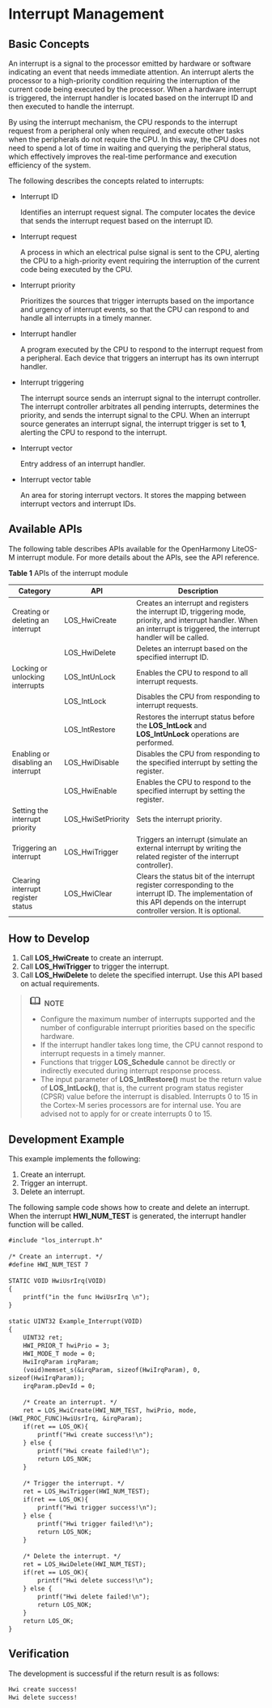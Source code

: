 # Interrupt Management

## Basic Concepts

An interrupt is a signal to the processor emitted by hardware or software indicating an event that needs immediate attention. An interrupt alerts the processor to a high-priority condition requiring the interruption of the current code being executed by the processor. When a hardware interrupt is triggered, the interrupt handler is located based on the interrupt ID and then executed to handle the interrupt.

By using the interrupt mechanism, the CPU responds to the interrupt request from a peripheral only when required, and execute other tasks when the peripherals do not require the CPU. In this way, the CPU does not need to spend a lot of time in waiting and querying the peripheral status, which effectively improves the real-time performance and execution efficiency of the system.

The following describes the concepts related to interrupts:

-   Interrupt ID

    Identifies an interrupt request signal. The computer locates the device that sends the interrupt request based on the interrupt ID.

-   Interrupt request

    A process in which an electrical pulse signal is sent to the CPU, alerting the CPU to a high-priority event requiring the interruption of the current code being executed by the CPU.

-   Interrupt priority

    Prioritizes the sources that trigger interrupts based on the importance and urgency of interrupt events, so that the CPU can respond to and handle all interrupts in a timely manner.

-   Interrupt handler

    A program executed by the CPU to respond to the interrupt request from a peripheral. Each device that triggers an interrupt has its own interrupt handler.

-   Interrupt triggering

    The interrupt source sends an interrupt signal to the interrupt controller. The interrupt controller arbitrates all pending interrupts, determines the priority, and sends the interrupt signal to the CPU. When an interrupt source generates an interrupt signal, the interrupt trigger is set to  **1**, alerting the CPU to respond to the interrupt.

-   Interrupt vector

    Entry address of an interrupt handler.

-   Interrupt vector table

    An area for storing interrupt vectors. It stores the mapping between interrupt vectors and interrupt IDs.


## Available APIs

The following table describes APIs available for the OpenHarmony LiteOS-M interrupt module. For more details about the APIs, see the API reference.

**Table  1**  APIs of the interrupt module

| Category| API| Description|
| -------- | -------- | -------- |
| Creating or deleting an interrupt| LOS_HwiCreate | Creates an interrupt and registers the interrupt ID, triggering mode, priority, and interrupt handler. When an interrupt is triggered, the interrupt handler will be called.|
|  | LOS_HwiDelete | Deletes an interrupt based on the specified interrupt ID.|
| Locking or unlocking interrupts| LOS_IntUnLock | Enables the CPU to respond to all interrupt requests.|
|  | LOS_IntLock | Disables the CPU from responding to interrupt requests.|
|  | LOS_IntRestore | Restores the interrupt status before the **LOS_IntLock** and **LOS_IntUnLock** operations are performed.|
| Enabling or disabling an interrupt| LOS_HwiDisable | Disables the CPU from responding to the specified interrupt by setting the register.|
|  | LOS_HwiEnable | Enables the CPU to respond to the specified interrupt by setting the register.|
| Setting the interrupt priority| LOS_HwiSetPriority | Sets the interrupt priority.|
| Triggering an interrupt| LOS_HwiTrigger | Triggers an interrupt (simulate an external interrupt by writing the related register of the interrupt controller).|
| Clearing interrupt register status| LOS_HwiClear | Clears the status bit of the interrupt register corresponding to the interrupt ID. The implementation of this API depends on the interrupt controller version. It is optional.|

## How to Develop

1. Call **LOS_HwiCreate** to create an interrupt.
2. Call **LOS_HwiTrigger** to trigger the interrupt.
3. Call **LOS_HwiDelete** to delete the specified interrupt. Use this API based on actual requirements.

>![](../public_sys-resources/icon-note.gif) **NOTE**<br/>
>-   Configure the maximum number of interrupts supported and the number of configurable interrupt priorities based on the specific hardware.
>-   If the interrupt handler takes long time, the CPU cannot respond to interrupt requests in a timely manner.
>-   Functions that trigger  **LOS\_Schedule**  cannot be directly or indirectly executed during interrupt response process.
>-   The input parameter of  **LOS\_IntRestore\(\)**  must be the return value of  **LOS\_IntLock\(\)**, that is, the current program status register \(CPSR\) value before the interrupt is disabled. Interrupts 0 to 15 in the Cortex-M series processors are for internal use. You are advised not to apply for or create interrupts 0 to 15.

## Development Example

This example implements the following:

1.  Create an interrupt.
2.  Trigger an interrupt.
3.  Delete an interrupt.

The following sample code shows how to create and delete an interrupt. When the interrupt  **HWI\_NUM\_TEST**  is generated, the interrupt handler function will be called.

```
#include "los_interrupt.h"

/* Create an interrupt. */
#define HWI_NUM_TEST 7

STATIC VOID HwiUsrIrq(VOID)
{
    printf("in the func HwiUsrIrq \n"); 
}

static UINT32 Example_Interrupt(VOID)
{
    UINT32 ret;
    HWI_PRIOR_T hwiPrio = 3;
    HWI_MODE_T mode = 0;
    HwiIrqParam irqParam;
    (void)memset_s(&irqParam, sizeof(HwiIrqParam), 0, sizeof(HwiIrqParam));
    irqParam.pDevId = 0;

    /* Create an interrupt. */
    ret = LOS_HwiCreate(HWI_NUM_TEST, hwiPrio, mode, (HWI_PROC_FUNC)HwiUsrIrq, &irqParam);
    if(ret == LOS_OK){
        printf("Hwi create success!\n");
    } else {
        printf("Hwi create failed!\n");
        return LOS_NOK;
    }

    /* Trigger the interrupt. */
    ret = LOS_HwiTrigger(HWI_NUM_TEST);
    if(ret == LOS_OK){
        printf("Hwi trigger success!\n");
    } else {
        printf("Hwi trigger failed!\n");
        return LOS_NOK;
    }

    /* Delete the interrupt. */
    ret = LOS_HwiDelete(HWI_NUM_TEST);    
    if(ret == LOS_OK){
        printf("Hwi delete success!\n");
    } else {
        printf("Hwi delete failed!\n");
        return LOS_NOK;
    }
    return LOS_OK;
}
```

## Verification

The development is successful if the return result is as follows:

```
Hwi create success!
Hwi delete success!
```
